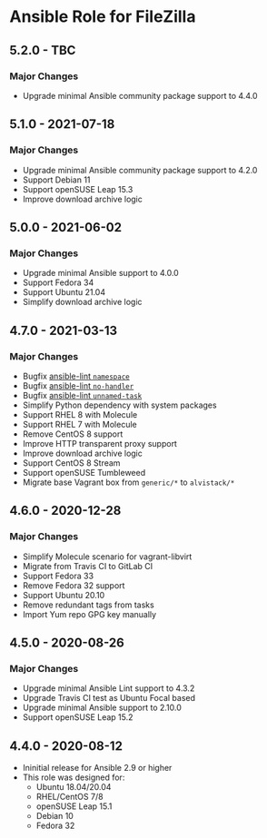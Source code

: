 # Ansible Role for FileZilla

## 5.2.0 - TBC

### Major Changes

  - Upgrade minimal Ansible community package support to 4.4.0

## 5.1.0 - 2021-07-18

### Major Changes

  - Upgrade minimal Ansible community package support to 4.2.0
  - Support Debian 11
  - Support openSUSE Leap 15.3
  - Improve download archive logic

## 5.0.0 - 2021-06-02

### Major Changes

  - Upgrade minimal Ansible support to 4.0.0
  - Support Fedora 34
  - Support Ubuntu 21.04
  - Simplify download archive logic

## 4.7.0 - 2021-03-13

### Major Changes

  - Bugfix [ansible-lint `namespace`](https://github.com/ansible-community/ansible-lint/pull/1451)
  - Bugfix [ansible-lint `no-handler`](https://github.com/ansible-community/ansible-lint/pull/1402)
  - Bugfix [ansible-lint `unnamed-task`](https://github.com/ansible-community/ansible-lint/pull/1413)
  - Simplify Python dependency with system packages
  - Support RHEL 8 with Molecule
  - Support RHEL 7 with Molecule
  - Remove CentOS 8 support
  - Improve HTTP transparent proxy support
  - Improve download archive logic
  - Support CentOS 8 Stream
  - Support openSUSE Tumbleweed
  - Migrate base Vagrant box from `generic/*` to `alvistack/*`

## 4.6.0 - 2020-12-28

### Major Changes

  - Simplify Molecule scenario for vagrant-libvirt
  - Migrate from Travis CI to GitLab CI
  - Support Fedora 33
  - Remove Fedora 32 support
  - Support Ubuntu 20.10
  - Remove redundant tags from tasks
  - Import Yum repo GPG key manually

## 4.5.0 - 2020-08-26

### Major Changes

  - Upgrade minimal Ansible Lint support to 4.3.2
  - Upgrade Travis CI test as Ubuntu Focal based
  - Upgrade minimal Ansible support to 2.10.0
  - Support openSUSE Leap 15.2

## 4.4.0 - 2020-08-12

  - Ininitial release for Ansible 2.9 or higher
  - This role was designed for:
      - Ubuntu 18.04/20.04
      - RHEL/CentOS 7/8
      - openSUSE Leap 15.1
      - Debian 10
      - Fedora 32
